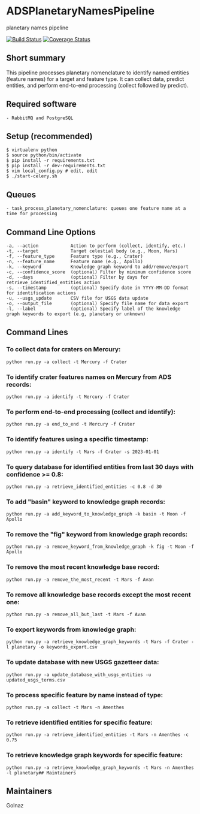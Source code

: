 # ADSPlanetaryNamesPipeline
planetary names pipeline

[![Build Status](https://github.com/adsabs/ADSPlanetaryNamesPipeline/actions/workflows/labels.yml/badge.svg)](https://github.com/adsabs/ADSPlanetaryNamesPipeline/actions/workflows/labels.yml)
[![Coverage Status](https://coveralls.io/repos/github/adsabs/ADSPlanetaryNamesPipeline/badge.svg?branch=main)](https://coveralls.io/github/adsabs/ADSPlanetaryNamesPipeline?branch=main)
    


## Short summary

This pipeline processes planetary nomenclature to identify named entities (feature names) for a target and feature type. It can collect data, predict entities, and perform end-to-end processing (collect followed by predict).
    


## Required software

    - RabbitMQ and PostgreSQL
    


## Setup (recommended)

    $ virtualenv python
    $ source python/bin/activate
    $ pip install -r requirements.txt
    $ pip install -r dev-requirements.txt
    $ vim local_config.py # edit, edit
    $ ./start-celery.sh
    


## Queues
    - task_process_planetary_nomenclature: queues one feature name at a time for processing
    


## Command Line Options

    -a, --action            Action to perform (collect, identify, etc.)
    -t, --target            Target celestial body (e.g., Moon, Mars)
    -f, --feature_type      Feature type (e.g., Crater)
    -n, --feature_name      Feature name (e.g., Apollo)
    -k, --keyword           Knowledge graph keyword to add/remove/export
    -c, --confidence_score  (optional) Filter by minimum confidence score
    -d, --days              (optional) Filter by days for retrieve_identified_entities action
    -s, --timestamp         (optional) Specify date in YYYY-MM-DD format for identification actions
    -u, --usgs_update       CSV file for USGS data update
    -o, --output_file       (optional) Specify file name for data export
    -l, --label             (optional) Specify label of the knowledge graph keywords to export (e.g, planetary or unknown)
    


## Command Lines


### To collect data for craters on Mercury:
    python run.py -a collect -t Mercury -f Crater
    

### To identify crater features names on Mercury from ADS records:
    python run.py -a identify -t Mercury -f Crater


### To perform end-to-end processing (collect and identify):
    python run.py -a end_to_end -t Mercury -f Crater


### To identify features using a specific timestamp:
    python run.py -a identify -t Mars -f Crater -s 2023-01-01


### To query database for identified entities from last 30 days with confidence >= 0.8:
    python run.py -a retrieve_identified_entities -c 0.8 -d 30
    

### To add "basin" keyword to knowledge graph records:
    python run.py -a add_keyword_to_knowledge_graph -k basin -t Moon -f Apollo
    

### To remove the "fig" keyword from knowledge graph records:
    python run.py -a remove_keyword_from_knowledge_graph -k fig -t Moon -f Apollo
    

### To remove the most recent knowledge base record:
    python run.py -a remove_the_most_recent -t Mars -f Avan
    

### To remove all knowledge base records except the most recent one:
    python run.py -a remove_all_but_last -t Mars -f Avan


### To export keywords from knowledge graph:
    python run.py -a retrieve_knowledge_graph_keywords -t Mars -f Crater -l planetary -o keywords_export.csv


### To update database with new USGS gazetteer data:
    python run.py -a update_database_with_usgs_entities -u updated_usgs_terms.csv


### To process specific feature by name instead of type:
    python run.py -a collect -t Mars -n Amenthes


### To retrieve identified entities for specific feature:
    python run.py -a retrieve_identified_entities -t Mars -n Amenthes -c 0.75


### To retrieve knowledge graph keywords for specific feature:
    python run.py -a retrieve_knowledge_graph_keywords -t Mars -n Amenthes -l planetary## Maintainers
    


## Maintainers

Golnaz